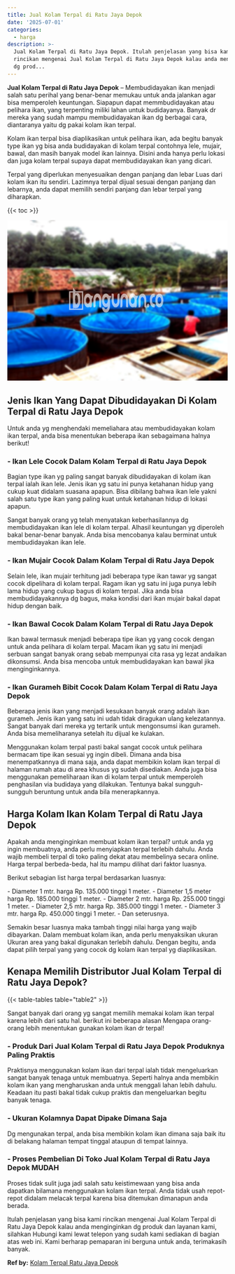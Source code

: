 ```yaml
---
title: Jual Kolam Terpal di Ratu Jaya Depok
date: '2025-07-01'
categories:
  - harga
description: >-
  Jual Kolam Terpal di Ratu Jaya Depok. Itulah penjelasan yang bisa kami
  rincikan mengenai Jual Kolam Terpal di Ratu Jaya Depok kalau anda menginginkan
  dg prod...
---
```


**Jual Kolam Terpal di Ratu Jaya Depok** – Membudidayakan ikan menjadi salah satu perihal yang benar-benar memukau untuk anda jalankan agar bisa memperoleh keuntungan. Siapapun dapat memmbudidayakan atau pelihara ikan, yang terpenting miliki lahan untuk budidayanya. Banyak dr mereka yang sudah mampu membudidayakan ikan dg berbagai cara, diantaranya yaitu dg pakai kolam ikan terpal.

Kolam ikan terpal bisa diaplikasikan untuk pelihara ikan, ada begitu banyak type ikan yg bisa anda budidayakan di kolam terpal contohnya lele, mujair, bawal, dan masih banyak model ikan lainnya. Disini anda hanya perlu lokasi dan juga kolam terpal supaya dapat membudidayakan ikan yang dicari.

Terpal yang diperlukan menyesuaikan dengan panjang dan lebar Luas dari kolam ikan itu sendiri. Lazimnya terpal dijual sesuai dengan panjang dan lebarnya, anda dapat memilih sendiri panjang dan lebar terpal yang diharapkan.

{{< toc >}}

![Jual Kolam Terpal di Ratu Jaya Depok](/images/jual-kolam-terpal-37.png)

## Jenis Ikan Yang Dapat Dibudidayakan Di Kolam Terpal di Ratu Jaya Depok

Untuk anda yg menghendaki memeliahara atau membudidayakan kolam ikan terpal, anda bisa menentukan beberapa ikan sebagaimana halnya berikut!

### \- Ikan Lele Cocok Dalam Kolam Terpal di Ratu Jaya Depok

Bagian type ikan yg paling sangat banyak dibudidayakan di kolam ikan terpal ialah ikan lele. Jenis ikan yg satu ini punya ketahanan hidup yang cukup kuat didalam suasana apapun. Bisa dibilang bahwa ikan lele yakni salah satu type ikan yang paling kuat untuk ketahanan hidup di lokasi apapun.

Sangat banyak orang yg telah menyatakan keberhasilannya dg membudidayakan ikan lele di kolam terpal. Alhasil keuntungan yg diperoleh bakal benar-benar banyak. Anda bisa mencobanya kalau berminat untuk membudidayakan ikan lele.

### \- Ikan Mujair Cocok Dalam Kolam Terpal di Ratu Jaya Depok

Selain lele, ikan mujair terhitung jadi beberapa type ikan tawar yg sangat cocok dipelihara di kolam terpal. Ragam ikan yg satu ini juga punya lebih lama hidup yang cukup bagus di kolam terpal. Jika anda bisa membudidayakannya dg bagus, maka kondisi dari ikan mujair bakal dapat hidup dengan baik.

### \- Ikan Bawal Cocok Dalam Kolam Terpal di Ratu Jaya Depok

Ikan bawal termasuk menjadi beberapa tipe ikan yg yang cocok dengan untuk anda pelihara di kolam terpal. Macam ikan yg satu ini menjadi serbuan sangat banyak orang sebab mempunyai cita rasa yg lezat andaikan dikonsumsi. Anda bisa mencoba untuk membudidayakan kan bawal jika menginginkannya.

### \- Ikan Gurameh Bibit Cocok Dalam Kolam Terpal di Ratu Jaya Depok

Beberapa jenis ikan yang menjadi kesukaan banyak orang adalah ikan gurameh. Jenis ikan yang satu ini udah tidak diragukan ulang kelezatannya. Sangat banyak dari mereka yg tertarik untuk mengonsumsi ikan gurameh. Anda bisa memeliharanya setelah itu dijual ke kulakan.

Menggunakan kolam terpal pasti bakal sangat cocok untuk pelihara bermacam tipe ikan sesuai yg ingin dibeli. Dimana anda bisa menempatkannya di mana saja, anda dapat membikin kolam ikan terpal di halaman rumah atau di area khusus yg sudah disediakan. Anda juga bisa menggunakan pemeliharaan ikan di kolam terpal untuk memperoleh penghasilan via budidaya yang dilakukan. Tentunya bakal sungguh-sungguh beruntung untuk anda bila menerapkannya.

## Harga Kolam Ikan Kolam Terpal di Ratu Jaya Depok

Apakah anda menginginkan membuat kolam ikan terpal? untuk anda yg ingin membuatnya, anda perlu menyiapkan terpal terlebih dahulu. Anda wajib membeli terpal di toko paling dekat atau membelinya secara online. Harga terpal berbeda-beda, hal itu mampu dilihat dari faktor luasnya.

Berikut sebagian list harga terpal berdasarkan luasnya:

\- Diameter 1 mtr. harga Rp. 135.000 tinggi 1 meter. - Diameter 1,5 meter harga Rp. 185.000 tinggi 1 meter. - Diameter 2 mtr. harga Rp. 255.000 tinggi 1 meter. - Diameter 2,5 mtr. harga Rp. 385.000 tinggi 1 meter. - Diameter 3 mtr. harga Rp. 450.000 tinggi 1 meter. - Dan seterusnya.

Semakin besar luasnya maka tambah tinggi nilai harga yang wajib dibayarkan. Dalam membuat kolam ikan, anda perlu menyaksikan ukuran Ukuran area yang bakal digunakan terlebih dahulu. Dengan begitu, anda dapat pilih terpal yang yang cocok dg kolam ikan terpal yg diaplikasikan.

## Kenapa Memilih Distributor Jual Kolam Terpal di Ratu Jaya Depok?

{{< table-tables table="table2" >}}

Sangat banyak dari orang yg sangat memilih memakai kolam ikan terpal karena lebih dari satu hal. berikut ini beberapa alasan Mengapa orang-orang lebih menentukan gunakan kolam ikan dr terpal!

### \- Produk Dari Jual Kolam Terpal di Ratu Jaya Depok Produknya Paling Praktis

Praktisnya menggunakan kolam ikan dari terpal ialah tidak mengeluarkan sangat banyak tenaga untuk membuatnya. Seperti halnya anda membikin kolam ikan yang mengharuskan anda untuk menggali lahan lebih dahulu. Keadaan itu pasti bakal tidak cukup praktis dan mengeluarkan begitu banyak tenaga.

### \- Ukuran Kolamnya Dapat Dipake Dimana Saja

Dg mengunakan terpal, anda bisa membikin kolam ikan dimana saja baik itu di belakang halaman tempat tinggal ataupun di tempat lainnya.

### \- Proses Pembelian Di Toko Jual Kolam Terpal di Ratu Jaya Depok MUDAH

Proses tidak sulit juga jadi salah satu keistimewaan yang bisa anda dapatkan bilamana menggunakan kolam ikan terpal. Anda tidak usah repot-repot didalam melacak terpal karena bisa ditemukan dimanapun anda berada.

Itulah penjelasan yang bisa kami rincikan mengenai Jual Kolam Terpal di Ratu Jaya Depok kalau anda menginginkan dg produk dan layanan kami, silahkan Hubungi kami lewat telepon yang sudah kami sediakan di bagian atas web ini. Kami berharap pemaparan ini berguna untuk anda, terimakasih banyak.

**Ref by:** [Kolam Terpal Ratu Jaya Depok](https://id.wikipedia.org/wiki/Kolam)

